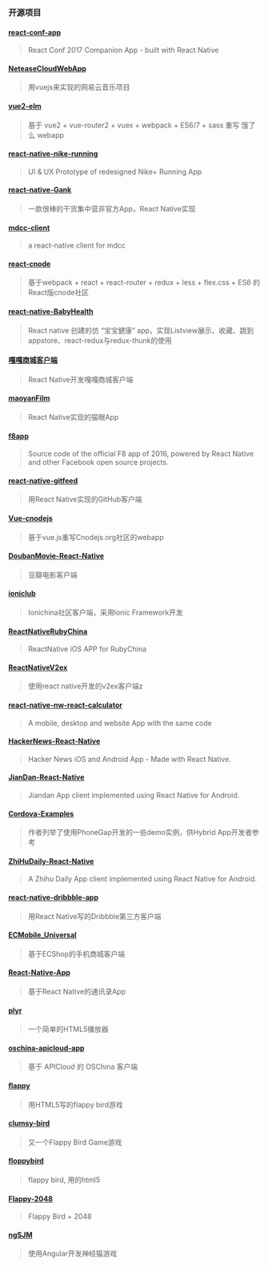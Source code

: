 
### 开源项目

#### [react-conf-app](https://github.com/Thinkmill/react-conf-app)
> React Conf 2017 Companion App - built with React Native

#### [NeteaseCloudWebApp](https://github.com/javaSwing/NeteaseCloudWebApp)
> 用vuejs来实现的网易云音乐项目

#### [vue2-elm](https://github.com/bailicangdu/vue2-elm)
> 基于 vue2 + vue-router2 + vuex + webpack + ES6/7 + sass 重写 饿了么 webapp

#### [react-native-nike-running](https://github.com/sonnylazuardi/react-native-nike-running)
> UI & UX Prototype of redesigned Nike+ Running App

#### [react-native-Gank](https://github.com/wangdicoder/react-native-Gank)
> 一款很棒的干货集中营非官方App，React Native实现

#### [mdcc-client](https://github.com/Bob1993/mdcc-client)
> a react-native client for mdcc

#### [react-cnode](https://github.com/lzxb/react-cnode)
> 基于webpack + react + react-router + redux + less + flex.css + ES6 的React版cnode社区

#### [react-native-BabyHealth](https://github.com/liuhongjun719/react-native-BabyHealth-)
> React native 创建的仿 “宝宝健康” app，实现Listview展示、收藏、跳到appstore、react-redux与redux-thunk的使用

#### [嘎嘎商城客户端](https://github.com/jiangqqlmj/GaGaMall)
> React Native开发嘎嘎商城客户端

#### [maoyanFilm](https://github.com/yohnz/maoyanFilm)
> React Native实现的猫眼App

#### [f8app](https://github.com/fbsamples/f8app)
> Source code of the official F8 app of 2016, powered by React Native and other Facebook open source projects.

#### [react-native-gitfeed](https://github.com/xiekw2010/react-native-gitfeed)
> 用React Native实现的GitHub客户端

#### [Vue-cnodejs](https://github.com/shinygang/Vue-cnodejs)
> 基于vue.js重写Cnodejs.org社区的webapp

#### [DoubanMovie-React-Native](https://github.com/fengjundev/DoubanMovie-React-Native)
> 豆瓣电影客户端

#### [ioniclub](https://github.com/IonicChina/ioniclub)
> Ionichina社区客户端，采用Ionic Framework开发

#### [ReactNativeRubyChina](https://github.com/henter/ReactNativeRubyChina)
> ReactNative iOS APP for RubyChina

#### [ReactNativeV2ex](https://github.com/chshouyu/ReactNativeV2ex)
> 使用react native开发的v2ex客户端z

#### [react-native-nw-react-calculator](https://github.com/benoitvallon/react-native-nw-react-calculator)
> A mobile, desktop and website App with the same code

#### [HackerNews-React-Native](https://github.com/iSimar/HackerNews-React-Native)
> Hacker News iOS and Android App - Made with React Native.

#### [JianDan-React-Native](https://github.com/w4lle/JianDan-React-Native)
> Jiandan App client implemented using React Native for Android.

#### [Cordova-Examples](https://github.com/cfjedimaster/Cordova-Examples)
> 作者列举了使用PhoneGap开发的一些demo实例，供Hybrid App开发者参考

#### [ZhiHuDaily-React-Native](https://github.com/race604/ZhiHuDaily-React-Native)
> A Zhihu Daily App client implemented using React Native for Android.

#### [react-native-dribbble-app](https://github.com/catalinmiron/react-native-dribbble-app)
> 用React Native写的Dribbble第三方客户端

#### [ECMobile_Universal](https://github.com/GeekZooStudio/ECMobile_Universal)
> 基于ECShop的手机商城客户端

#### [React-Native-App](https://git.oschina.net/vczero/React-Native-App)
> 基于React Native的通讯录App

#### [plyr](https://github.com/Selz/plyr)
> 一个简单的HTML5播放器

#### [oschina-apicloud-app](https://git.oschina.net/ThinkPHP/oschina-apicloud-app)
> 基于 APICloud 的 OSChina 客户端

#### [flappy](https://github.com/hyspace/flappy)
> 用HTML5写的flappy bird游戏

#### [clumsy-bird](https://github.com/ellisonleao/clumsy-bird)
> 又一个Flappy Bird Game游戏

#### [floppybird](https://github.com/nebez/floppybird)
> flappy bird, 用的html5

#### [Flappy-2048](https://github.com/hczhcz/Flappy-2048)
> Flappy Bird + 2048

#### [ngSJM](https://github.com/yhaoao/ngSJM)
> 使用Angular开发神经猫游戏
